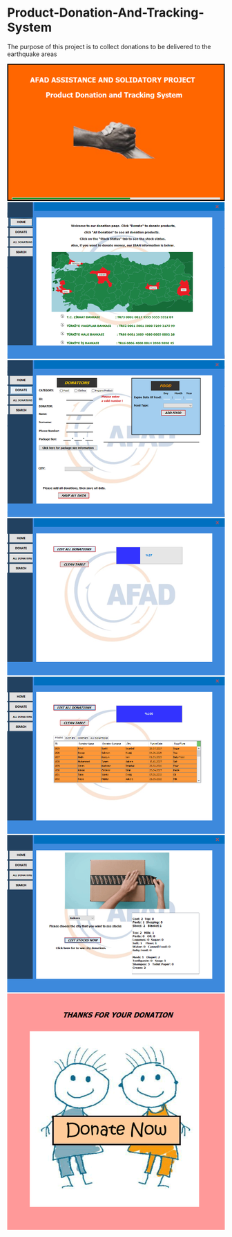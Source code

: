 # Product-Donation-And-Tracking-System
 
The purpose of this project is to collect donations to be delivered to the earthquake areas

<img src="https://github.com/ruveydabilik/Product-Donation-And-Tracking-System/blob/main/1.png" width="auto">

<img src="https://github.com/ruveydabilik/Product-Donation-And-Tracking-System/blob/main/2.PNG" width="auto">

<img src="https://github.com/ruveydabilik/Product-Donation-And-Tracking-System/blob/main/3.PNG" width="auto">

<img src="https://github.com/ruveydabilik/Product-Donation-And-Tracking-System/blob/main/4.png" width="auto">

<img src="https://github.com/ruveydabilik/Product-Donation-And-Tracking-System/blob/main/5.png" width="auto">

<img src="https://github.com/ruveydabilik/Product-Donation-And-Tracking-System/blob/main/6.png" width="auto">

<img src="https://github.com/ruveydabilik/Product-Donation-And-Tracking-System/blob/main/7.PNG" width="auto">
